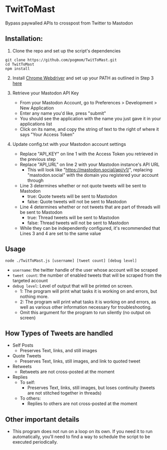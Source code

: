 # TwitToMast
Bypass paywalled APIs to crosspost from Twitter to Mastodon

## Installation:

1. Clone the repo and set up the script's dependencies
```
git clone https://github.com/pogmom/TwitToMast.git
cd TwitToMast
npm install
```

2. Install [Chrome Webdriver](https://chromedriver.chromium.org/downloads) and set up your PATH as outlined in Step 3 [here](https://www.selenium.dev/documentation/webdriver/getting_started/install_drivers/)

3. Retrieve your Mastodon API Key
	- From your Mastodon Account, go to Preferences > Development > New Application
	- Enter any name you'd like, press "submit"
	- You should see the application with the name you just gave it in your applications list
	- Click on its name, and copy the string of text to the right of where it says "Your Access Token"
	
4. Update config.txt with your Mastodon account settings
	- Replace "API_KEY" on line 1 with the Access Token you retrieved in the previous step
	- Replace "API_URL" on line 2 with your Mastodon instance's API URL
		- This will look like "https://mastodon.social/api/v1/", replacing "mastodon.social" with the domain you registered your account through
	- Line 3 determines whether or not quote tweets will be sent to Mastodon
		- true: Quote tweets will be sent to Mastodon
		- false: Quote tweets will not be sent to Mastodon
	- Line 4 determines whether or not tweets that are part of threads will be sent to Mastodon
		- true: Thread tweets will be sent to Mastodon
		- false: Thread tweets will not be sent to Mastodon
	- While they can be independently configured, it's recommended that Lines 3 and 4 are set to the same value
	
## Usage

```
node ./TwitToMast.js [username] [tweet count] [debug level]
```
- `username`: the twitter handle of the user whose account will be scraped
- `tweet count`: the number of enabled tweets that will be scraped from the targeted account
- `debug level`: Level of output that will be printed on screen.
	- 1: The program will print what tasks it is working on and errors, but nothing more.
	- 2: The program will print what tasks it is working on and errors, as well as various other information necessary for troubleshooting.
	- Omit this argument for the program to run silently (no output on screen)
	
## How Types of Tweets are handled

- Self Posts
	- Preserves Text, links, and still images
- Quote Tweets
	- Preserves Text, links, still images, and link to quoted tweet
- Retweets
	- Retweets are not cross-posted at the moment
- Replies
	- To self:
		- Preserves Text, links, still images, but loses continuity (tweets are not stitched together in threads)
	- To others:
		- Replies to others are not cross-posted at the moment
	
## Other important details
- This program does not run on a loop on its own. If you need it to run automatically, you'll need to find a way to schedule the script to be executed periodically.
